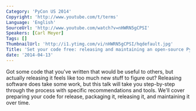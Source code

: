 ```yaml
---
Category: 'PyCon US 2014'
Copyright: 'http://www.youtube.com/t/terms'
Language: 'English'
SourceUrl: 'http://www.youtube.com/watch?v=nHWRN5gCPSI'
Speakers: [Carl Meyer]
Tags: []
ThumbnailUrl: 'http://i1.ytimg.com/vi/nHWRN5gCPSI/hqdefault.jpg'
Title: 'Set your code free: releasing and maintaining an open-source Python project'
date: '2014-04-13'
---
```

Got some code that you've written that would be useful to others, but actually releasing it feels like too much new stuff to figure out? Releasing software does take some work, but this talk will take you step-by-step through the process with specific recommendations and tools. We'll cover preparing your code for release, packaging it, releasing it, and maintaining it over time.
